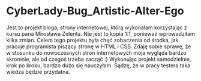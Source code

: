 # CyberLady-Bug_Artistic-Alter-Ego
Jest to projekt bloga, strony internetowej, którą wykonałam korzystając z kursu pana Mirosława Zelenta.
Nie jest to kopia 1:1, ponieważ wprowadziłam kilka zmian.
Celem tego projektu była chęć zobaczenia od środka, jak pracuje programista piszący stronę w HTML i CSS.
Zdaję sobie sprawę, że w stosunku do nowoczesnych stron internetowych moja wygląda bardzo skromnie, ale od czegoś trzeba zacząć :)
Wykonując projekt samodzielnie, krok po kroku, bardzo dużo się nauczyłam.
Sądzę, że w pracy testera taka wiedza będzie przydatna.
